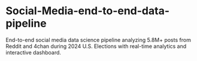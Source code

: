 # Social-Media-end-to-end-data-pipeline
End-to-end social media data science pipeline analyzing 5.8M+ posts from Reddit and 4chan during 2024 U.S. Elections with real-time analytics and interactive dashboard.
